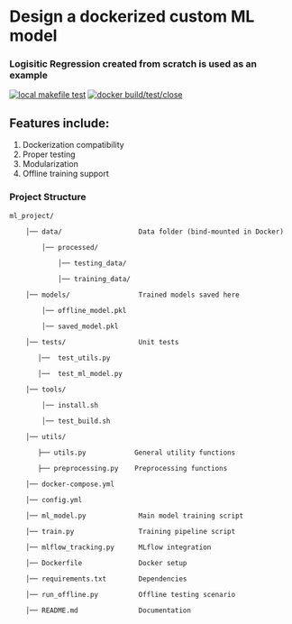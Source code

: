 # Design a dockerized custom ML model 
### Logisitic Regression created from scratch is used as an example

[![local makefile test](https://github.com/sraddhanjali/logistic-regression-scratch-cicd/actions/workflows/makefile_test_pipeline.yml/badge.svg)](https://github.com/sraddhanjali/logistic-regression-scratch-cicd/actions/workflows/makefile_test_pipeline.yml)
[![docker build/test/close](https://github.com/sraddhanjali/logistic-regression-scratch-cicd/actions/workflows/docker_test_pipeline.yml/badge.svg)](https://github.com/sraddhanjali/logistic-regression-scratch-cicd/actions/workflows/docker_test_pipeline.yml)

## Features include:
1. Dockerization compatibility
2. Proper testing
3. Modularization
4. Offline training support

### Project Structure


    ml_project/

        │── data/                   Data folder (bind-mounted in Docker)
            
            │── processed/
            
                │── testing_data/
                
                │── training_data/

        │── models/                 Trained models saved here
        
            │── offline_model.pkl
            
            │── saved_model.pkl

        │── tests/                  Unit tests

           │──  test_utils.py       

           │──  test_ml_model.py 

        │── tools/
        
            │── install.sh
            
            │── test_build.sh

        │── utils/                  

           ├── utils.py            General utility functions

           ├── preprocessing.py    Preprocessing functions
        
        │── docker-compose.yml

        │── config.yml

        │── ml_model.py             Main model training script

        │── train.py                Training pipeline script

        │── mlflow_tracking.py      MLflow integration

        │── Dockerfile              Docker setup

        │── requirements.txt        Dependencies

        │── run_offline.py          Offline testing scenario

        │── README.md               Documentation


